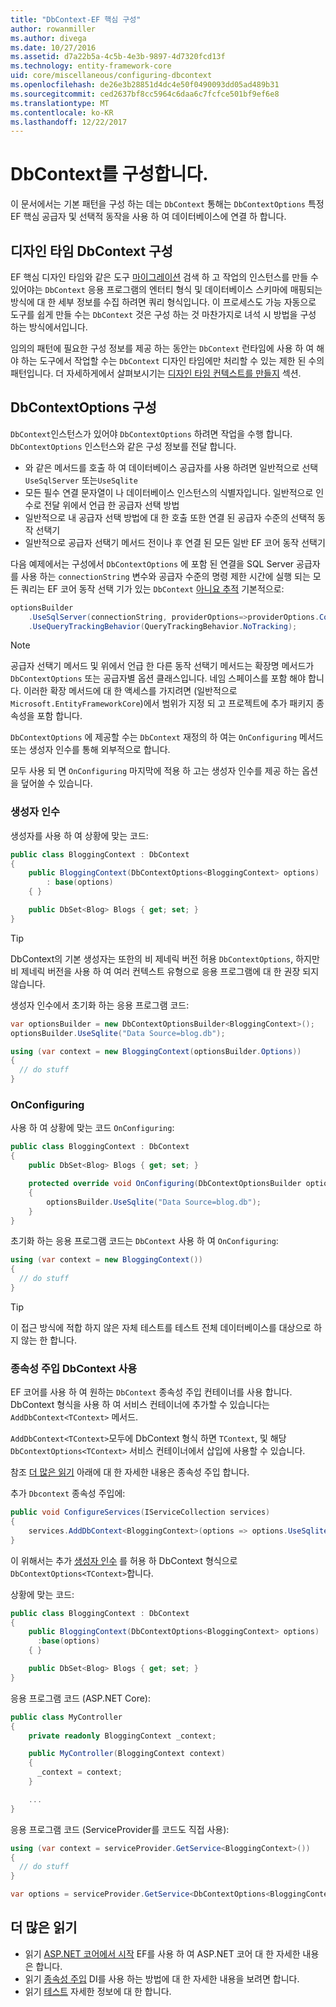 ```yaml
---
title: "DbContext-EF 핵심 구성"
author: rowanmiller
ms.author: divega
ms.date: 10/27/2016
ms.assetid: d7a22b5a-4c5b-4e3b-9897-4d7320fcd13f
ms.technology: entity-framework-core
uid: core/miscellaneous/configuring-dbcontext
ms.openlocfilehash: de26e3b28851d4dc4e50f0490093dd05ad489b31
ms.sourcegitcommit: ced2637bf8cc5964c6daa6c7fcfce501bf9ef6e8
ms.translationtype: MT
ms.contentlocale: ko-KR
ms.lasthandoff: 12/22/2017
---
```

# <a name="configuring-a-dbcontext"></a>DbContext를 구성합니다.

이 문서에서는 기본 패턴을 구성 하는 데는 `DbContext` 통해는 `DbContextOptions` 특정 EF 핵심 공급자 및 선택적 동작을 사용 하 여 데이터베이스에 연결 하 합니다.

## <a name="design-time-dbcontext-configuration"></a>디자인 타임 DbContext 구성

EF 핵심 디자인 타임와 같은 도구 [마이그레이션](xref:core/managing-schemas/migrations/index) 검색 하 고 작업의 인스턴스를 만들 수 있어야는 `DbContext` 응용 프로그램의 엔터티 형식 및 데이터베이스 스키마에 매핑되는 방식에 대 한 세부 정보를 수집 하려면 쿼리 형식입니다. 이 프로세스도 가능 자동으로 도구를 쉽게 만들 수는 `DbContext` 것은 구성 하는 것 마찬가지로 녀석 시 방법을 구성 하는 방식에서입니다.

임의의 패턴에 필요한 구성 정보를 제공 하는 동안는 `DbContext` 런타임에 사용 하 여 해야 하는 도구에서 작업할 수는 `DbContext` 디자인 타임에만 처리할 수 있는 제한 된 수의 패턴입니다. 더 자세하게에서 살펴보시기는 [디자인 타임 컨텍스트를 만들지](xref:core/miscellaneous/cli/dbcontext-creation) 섹션.

## <a name="configuring-dbcontextoptions"></a>DbContextOptions 구성

`DbContext`인스턴스가 있어야 `DbContextOptions` 하려면 작업을 수행 합니다. `DbContextOptions` 인스턴스와 같은 구성 정보를 전달 합니다.

- 와 같은 메서드를 호출 하 여 데이터베이스 공급자를 사용 하려면 일반적으로 선택 `UseSqlServer` 또는`UseSqlite`
- 모든 필수 연결 문자열이 나 데이터베이스 인스턴스의 식별자입니다. 일반적으로 인수로 전달 위에서 언급 한 공급자 선택 방법
- 일반적으로 내 공급자 선택 방법에 대 한 호출 또한 연결 된 공급자 수준의 선택적 동작 선택기
- 일반적으로 공급자 선택기 메서드 전이나 후 연결 된 모든 일반 EF 코어 동작 선택기

다음 예제에서는 구성에서 `DbContextOptions` 에 포함 된 연결을 SQL Server 공급자를 사용 하는 `connectionString` 변수와 공급자 수준의 명령 제한 시간에 실행 되는 모든 쿼리는 EF 코어 동작 선택 기가 있는 `DbContext` [아니요 추적](xref:core/querying/tracking#no-tracking-queries) 기본적으로:

``` csharp
optionsBuilder
    .UseSqlServer(connectionString, providerOptions=>providerOptions.CommandTimeout(60))
    .UseQueryTrackingBehavior(QueryTrackingBehavior.NoTracking);
```

> [!NOTE]  
> 공급자 선택기 메서드 및 위에서 언급 한 다른 동작 선택기 메서드는 확장명 메서드가 `DbContextOptions` 또는 공급자별 옵션 클래스입니다. 네임 스페이스를 포함 해야 합니다. 이러한 확장 메서드에 대 한 액세스를 가지려면 (일반적으로 `Microsoft.EntityFrameworkCore`)에서 범위가 지정 되 고 프로젝트에 추가 패키지 종속성을 포함 합니다.

`DbContextOptions` 에 제공할 수는 `DbContext` 재정의 하 여는 `OnConfiguring` 메서드 또는 생성자 인수를 통해 외부적으로 합니다.

모두 사용 되 면 `OnConfiguring` 마지막에 적용 하 고는 생성자 인수를 제공 하는 옵션을 덮어쓸 수 있습니다.

### <a name="constructor-argument"></a>생성자 인수

생성자를 사용 하 여 상황에 맞는 코드:

``` csharp
public class BloggingContext : DbContext
{
    public BloggingContext(DbContextOptions<BloggingContext> options)
        : base(options)
    { }

    public DbSet<Blog> Blogs { get; set; }
}
```

> [!TIP]  
> DbContext의 기본 생성자는 또한의 비 제네릭 버전 허용 `DbContextOptions`, 하지만 비 제네릭 버전을 사용 하 여 여러 컨텍스트 유형으로 응용 프로그램에 대 한 권장 되지 않습니다.

생성자 인수에서 초기화 하는 응용 프로그램 코드:

``` csharp
var optionsBuilder = new DbContextOptionsBuilder<BloggingContext>();
optionsBuilder.UseSqlite("Data Source=blog.db");

using (var context = new BloggingContext(optionsBuilder.Options))
{
  // do stuff
}
```

### <a name="onconfiguring"></a>OnConfiguring

사용 하 여 상황에 맞는 코드 `OnConfiguring`:

``` csharp
public class BloggingContext : DbContext
{
    public DbSet<Blog> Blogs { get; set; }

    protected override void OnConfiguring(DbContextOptionsBuilder optionsBuilder)
    {
        optionsBuilder.UseSqlite("Data Source=blog.db");
    }
}
```

초기화 하는 응용 프로그램 코드는 `DbContext` 사용 하 여 `OnConfiguring`:

``` csharp
using (var context = new BloggingContext())
{
  // do stuff
}
```

> [!TIP]
> 이 접근 방식에 적합 하지 않은 자체 테스트를 테스트 전체 데이터베이스를 대상으로 하지 않는 한 합니다.

### <a name="using-dbcontext-with-dependency-injection"></a>종속성 주입 DbContext 사용

EF 코어를 사용 하 여 원하는 `DbContext` 종속성 주입 컨테이너를 사용 합니다. DbContext 형식을 사용 하 여 서비스 컨테이너에 추가할 수 있습니다는 `AddDbContext<TContext>` 메서드.

`AddDbContext<TContext>`모두에 DbContext 형식 하면 `TContext`, 및 해당 `DbContextOptions<TContext>` 서비스 컨테이너에서 삽입에 사용할 수 있습니다.

참조 [더 많은 읽기](#more-reading) 아래에 대 한 자세한 내용은 종속성 주입 합니다.

추가 `Dbcontext` 종속성 주입에:

``` csharp
public void ConfigureServices(IServiceCollection services)
{
    services.AddDbContext<BloggingContext>(options => options.UseSqlite("Data Source=blog.db"));
}
```

이 위해서는 추가 [생성자 인수](#constructor-argument) 를 허용 하 DbContext 형식으로 `DbContextOptions<TContext>`합니다.

상황에 맞는 코드:

``` csharp
public class BloggingContext : DbContext
{
    public BloggingContext(DbContextOptions<BloggingContext> options)
      :base(options)
    { }

    public DbSet<Blog> Blogs { get; set; }
}
```

응용 프로그램 코드 (ASP.NET Core):

``` csharp
public class MyController
{
    private readonly BloggingContext _context;

    public MyController(BloggingContext context)
    {
      _context = context;
    }

    ...
}
```

응용 프로그램 코드 (ServiceProvider를 코드도 직접 사용):

``` csharp
using (var context = serviceProvider.GetService<BloggingContext>())
{
  // do stuff
}

var options = serviceProvider.GetService<DbContextOptions<BloggingContext>>();
```

## <a name="more-reading"></a>더 많은 읽기

* 읽기 [ASP.NET 코어에서 시작](../get-started/aspnetcore/index.md) EF를 사용 하 여 ASP.NET 코어 대 한 자세한 내용은 합니다.
* 읽기 [종속성 주입](https://docs.microsoft.com/aspnet/core/fundamentals/dependency-injection) DI를 사용 하는 방법에 대 한 자세한 내용을 보려면 합니다.
* 읽기 [테스트](testing/index.md) 자세한 정보에 대 한 합니다.
